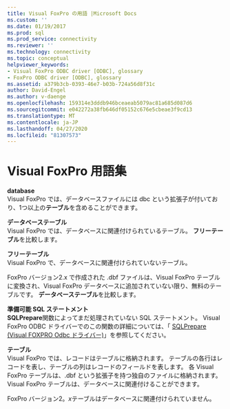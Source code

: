 ```yaml
---
title: Visual FoxPro の用語 |Microsoft Docs
ms.custom: ''
ms.date: 01/19/2017
ms.prod: sql
ms.prod_service: connectivity
ms.reviewer: ''
ms.technology: connectivity
ms.topic: conceptual
helpviewer_keywords:
- Visual FoxPro ODBC driver [ODBC], glossary
- FoxPro ODBC driver [ODBC], glossary
ms.assetid: a379b3cb-0393-46e7-b03b-724a56d8f31c
author: David-Engel
ms.author: v-daenge
ms.openlocfilehash: 159314e3dddb946bceaeab5079ac81a685d087d6
ms.sourcegitcommit: e042272a38fb646df05152c676e5cbeae3f9cd13
ms.translationtype: MT
ms.contentlocale: ja-JP
ms.lasthandoff: 04/27/2020
ms.locfileid: "81307573"
---
```

# <a name="visual-foxpro-terminology"></a>Visual FoxPro 用語集
**database**  
 Visual FoxPro では、データベースファイルには dbc という拡張子が付いており、1つ以上の**テーブル**を含めることができます。  
  
 **データベーステーブル**  
 Visual FoxPro では、データベースに関連付けられているテーブル。 **フリーテーブル**を比較します。  
  
 **フリーテーブル**  
 Visual FoxPro で、データベースに関連付けられていないテーブル。  
  
 FoxPro バージョン2.x で作成された .dbf ファイルは、Visual FoxPro テーブルに変換され、Visual FoxPro データベースに追加されていない限り、無料のテーブルです。 **データベーステーブル**を比較します。  
  
 **準備可能 SQL ステートメント**  
 **SQLPrepare**関数によってまだ処理されていない SQL ステートメント。 Visual FoxPro ODBC ドライバーでのこの関数の詳細については、「 [SQLPrepare (Visual FOXPRO Odbc ドライバー)](../../odbc/microsoft/sqlprepare-visual-foxpro-odbc-driver.md)」を参照してください。  
  
 **テーブル**  
 Visual FoxPro では、レコードはテーブルに格納されます。 テーブルの各行はレコードを表し、テーブルの列はレコードのフィールドを表します。 各 Visual FoxPro テーブルは、.dbf という拡張子を持つ独自のファイルに格納されます。 Visual FoxPro テーブルは、データベースに関連付けることができます。  
  
 FoxPro バージョン2。*x*テーブルはデータベースに関連付けられていません。
